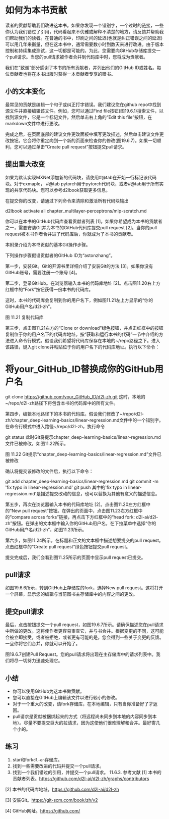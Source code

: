 

<!--
 * @version:
 * @Author:  StevenJokes https://github.com/StevenJokes
 * @Date: 2020-07-07 11:34:00
 * @LastEditors:  StevenJokes https://github.com/StevenJokes
 * @LastEditTime: 2020-07-07 11:52:59
 * @Description:
 * @TODO::
 * @Reference:https://zh.d2l.ai/chapter_appendix/how-to-contribute.html
 * http://preview.d2l.ai/d2l-en/PR-1111/chapter_appendix-tools-for-deep-learning/contributing.html
-->

# 如何为本书贡献

读者的贡献帮助我们改进这本书。如果你发现一个错别字，一个过时的链接，一些你认为我们错过了引用，代码看起来不优雅或解释不清楚的地方，请反馈并帮助我们帮助我们的读者。在普通的书中，印刷之间的延迟(也就是纠正错误之间的延迟)可以用几年来衡量，但在这本书中，通常需要数小时到数天来进行改进。由于版本控制和持续集成测试，这一切都是可能的。为此，您需要向GitHub存储库提交一个pull请求。当您的pull请求被作者合并到代码库中时，您将成为贡献者。

我们在“致谢”部分感谢了本书的所有贡献者，并列出他们的GitHub ID或姓名。每位贡献者也将在本书出版时获得一本贡献者专享的赠书。

## 小的文本变化

最常见的贡献是编辑一个句子或纠正打字错误。我们建议您在github repo中找到源文件并直接编辑该文件。例如，您可以通过Find file按钮(图19.6.1)搜索文件，以找到源文件，它是一个标记文件。然后单击右上角的“Edit this file”按钮，在markdown文件中进行更改。

完成之后，在页面底部的建议文件更改面板中填写更改描述，然后单击建议文件更改按钮。它会将你重定向到一个新的页面来检查你的修改(图19.6.7)。如果一切顺利，您可以通过单击“Create pull request”按钮提交pull请求。

## 提出重大改变

如果为默认实现MXNet添加新的代码块，请使用#@tab在开始一行标记该代码块。对于exmaple， #@tab pytorch用于pytorch代码块，或者#@tab用于所有实现的共享代码块。您可以参考d2lbook获取更多信息。

在提交你的改变，请通过下列命令来清除和激活所有代码块输出

d2lbook activate all chapter_multilayer-perceptrons/mlp-scratch.md

你可以在本书的GitHub代码库查看贡献者列表 [1]。如果你希望成为本书的贡献者之一，需要安装Git并为本书的GitHub代码库提交pull request [2]。当你的pull request被本书作者合并进了代码库后，你就成为了本书的贡献者。

本附录介绍为本书贡献的基本Git操作步骤。

下列操作步骤假设贡献者的GitHub ID为“astonzhang”。

第一步，安装Git。Git的开源书里详细介绍了安装Git的方法 [3]。如果你没有GitHub账号，需要注册一个账号 [4]。

第二步，登录GitHub。在浏览器输入本书的代码库地址 [2]。点击图11.20右上方红框中的“Fork”按钮获得一份本书的代码库。

这时，本书的代码库会复制到你的用户名下，例如图11.21左上方显示的“你的GitHub用户名/d2l-zh”。

图 11.21 复制代码库

第三步，点击图11.21右方的“Clone or download”绿色按钮，并点击红框中的按钮复制位于你的用户名下的代码库地址。按“获取和运行本书的代码”一节中介绍的方法进入命令行模式。假设我们希望将代码库保存在本地的~/repo路径之下。进入该路径，键入git clone并粘贴位于你的用户名下的代码库地址。执行以下命令：

# 将your_GitHub_ID替换成你的GitHub用户名
git clone https://github.com/your_GitHub_ID/d2l-zh.git
这时，本地的~/repo/d2l-zh路径下将包含本书的代码库中的所有文件。

第四步，编辑本地路径下的本书的代码库。假设我们修改了~/repo/d2l-zh/chapter_deep-learning-basics/linear-regression.md文件中的一个错别字。在命令行模式中进入路径~/repo/d2l-zh，执行命令

git status
此时Git将提示chapter_deep-learning-basics/linear-regression.md文件已被修改，如图11.22所示。

图 11.22 Git提示“chapter_deep-learning-basics/linear-regression.md”文件已被修改

确认将提交该修改的文件后，执行以下命令：

git add chapter_deep-learning-basics/linear-regression.md
git commit -m 'fix typo in linear-regression.md'
git push
其中的'fix typo in linear-regression.md'是描述提交改动的信息，也可以替换为其他有意义的描述信息。

第五步，再次在浏览器输入本书的代码库地址 [2]。点击图11.20左方红框中的“New pull request”按钮。在弹出的页面中，点击图11.23右方红框中的“compare across forks”链接，再点击下方红框中的“head fork: d2l-ai/d2l-zh”按钮。在弹出的文本框中输入你的GitHub用户名，在下拉菜单中选择“你的GitHub用户名/d2l-zh”，如图11.23所示。

第六步，如图11.24所示，在标题和正文的文本框中描述想要提交的pull request。点击红框中的“Create pull request”绿色按钮提交pull request。

提交完成后，我们会看到图11.25所示的页面中显示pull request已提交。


## pull请求

如图19.6.6所示，转到GitHub上存储库的fork，选择New pull request。这将打开一个屏幕，显示您的编辑与当前图书主存储库中的内容之间的更改。

## 提交pull请求

最后，点击按钮提交一个pull request，如图19.6.7所示。请确保描述您在pull请求中所做的更改。这将使作者更容易审查它，并与书合并。根据变更的不同，这可能会被立即接受，或者被拒绝，或者更有可能的是，您会得到一些关于变更的反馈。一旦你将它们合并，你就可以开始了。

图19.6.7创建Pull Request。您的pull请求将出现在主存储库中的请求列表中。我们将尽一切努力迅速处理它。

## 小结

* 你可以使用GitHub为这本书做贡献。
* 您可以直接在GitHub上编辑该文件以进行较小的修改。
* 对于一个重大的改变，请fork存储库，在本地编辑，只有当你准备好了才返回。
* pull请求是贡献被捆绑起来的方式（将远程尚未同步到本地的内容同步到本地）。尽量不要提交巨大的拉请求，因为这使他们很难理解和合并。最好寄几个小的。



## 练习

1. star和fork`dl-en`存储库。
1. 找到一些需要改进的代码并提交一个pull请求。
1. 找到一个我们错过的引用，并提交一个pull请求。
11.6.3.
参考文献
[1] 本书的贡献者列表。https://github.com/d2l-ai/d2l-zh/graphs/contributors

[2] 本书的代码库地址。https://github.com/d2l-ai/d2l-zh

[3] 安装Git。https://git-scm.com/book/zh/v2

[4] GitHub网址。https://github.com/

